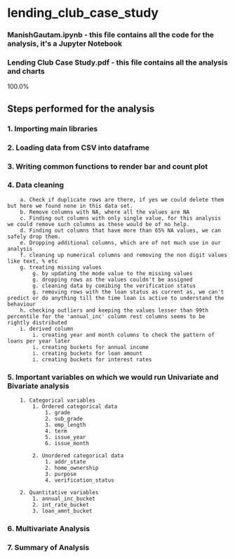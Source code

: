 # lending_club_case_study

### ManishGautam.ipynb - this file contains all the code for the analysis, it's a Jupyter Notebook
### Lending Club Case Study.pdf - this file contains all the analysis and charts

100.0%
## Steps performed for the analysis
### 1. Importing main libraries
### 2. Loading data from CSV into dataframe
### 3. Writing common functions to render bar and count plot
### 4. Data cleaning
        a. Check if duplicate rows are there, if yes we could delete them but here we found none in this data set.
        b. Remove columns with NA, where all the values are NA 
        c. Finding out columns with only single value, for this analysis we could remove such columns as these would be of no help.
        d. Finding out columns that have more than 65% NA values, we can safely drop them.
        e. Dropping additional columns, which are of not much use in our analysis
        f. cleaning up numerical columns and removing the non digit values like text, % etc
        g. treating missing values 
            g. by updating the mode value to the missing values
            g. dropping rows as the values couldn't be assigned
            g. cleaning data by comibing the verification status 
            g. removing rows with the loan status as current as, we can't predict or do anything till the time loan is active to understand the behaviour
        h. checking outliers and keeping the values lesser than 99th percentile for the 'annual_inc' column rest columns seems to be rightly distributed
        i. derived column
            i. creating year and month columns to check the pattern of loans per year later
            i. creating buckets for annual income
            i. creating buckets for loan amount
            i. creating buckets for interest rates
### 5. Important variables on which we would run Univariate and Bivariate analysis
        1. Categorical variables
            1. Ordered categorical data
                1. grade
                2. sub_grade
                3. emp_length
                4. term
                5. issue_year
                6. issue_month
    
            2. Unordered categorical data
                1. addr_state
                2. home_ownership    
                3. purpose
                4. verification_status          
                    
        2. Quantitative variables
            1. annual_inc_bucket
            2. int_rate_bucket
            3. loan_amnt_bucket
### 6. Multivariate Analysis
### 7. Summary of Analysis   
